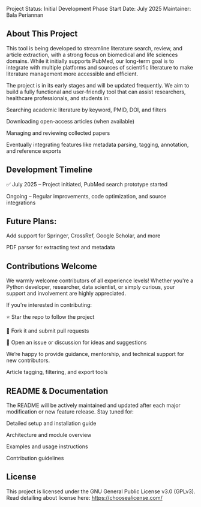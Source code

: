 Project Status: Initial Development Phase
Start Date: July 2025
Maintainer: Bala Periannan

## About This Project
This tool is being developed to streamline literature search, review, and article extraction, with a strong focus on biomedical and life sciences domains. While it initially supports PubMed, our long-term goal is to integrate with multiple platforms and sources of scientific literature to make literature management more accessible and efficient.

The project is in its early stages and will be updated frequently. We aim to build a fully functional and user-friendly tool that can assist researchers, healthcare professionals, and students in:

Searching academic literature by keyword, PMID, DOI, and filters

Downloading open-access articles (when available)

Managing and reviewing collected papers

Eventually integrating features like metadata parsing, tagging, annotation, and reference exports

## Development Timeline
✅ July 2025 – Project initiated, PubMed search prototype started

Ongoing – Regular improvements, code optimization, and source integrations

## Future Plans:

Add support for Springer, CrossRef, Google Scholar, and more

PDF parser for extracting text and metadata

## Contributions Welcome
We warmly welcome contributors of all experience levels! Whether you're a Python developer, researcher, data scientist, or simply curious, your support and involvement are highly appreciated.

If you're interested in contributing:

⭐ Star the repo to follow the project

🍴 Fork it and submit pull requests

📝 Open an issue or discussion for ideas and suggestions

We’re happy to provide guidance, mentorship, and technical support for new contributors.

Article tagging, filtering, and export tools

## README & Documentation
The README will be actively maintained and updated after each major modification or new feature release. Stay tuned for:

Detailed setup and installation guide

Architecture and module overview

Examples and usage instructions

Contribution guidelines

## License
This project is licensed under the GNU General Public License v3.0 (GPLv3). Read detailing about license here: https://choosealicense.com/
 